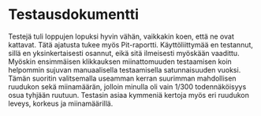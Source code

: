 # Testausdokumentti

Testejä tuli loppujen lopuksi hyvin vähän, vaikkakin koen, että ne ovat kattavat. Tätä ajatusta tukee myös Pit-raportti. 
Käyttöliittymää en testannut, sillä en yksinkertaisesti osannut, eikä sitä ilmeisesti myöskään vaadittu. Myöskin ensimmäisen 
klikkauksen miinattomuuden testaamisen koin helpommin sujuvan manuaalisella testaamisella satunnaisuuden vuoksi. Tämän suoritin 
valitsemalla useamman kerran suurimman mahdollisen ruudukon sekä miinamäärän, jolloin minulla oli vain 1/300 todennäköisyys osua 
tyhjään ruutuun. Testasin asiaa kymmeniä kertoja myös eri ruudukon leveys, korkeus ja miinamäärillä.
